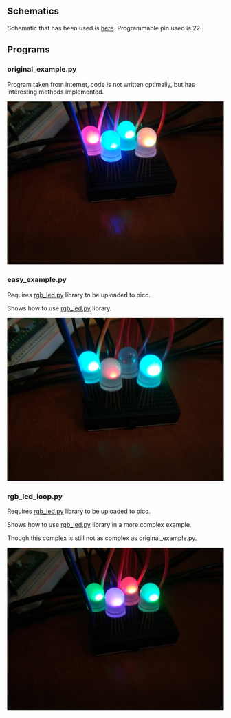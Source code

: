 ## Schematics

Schematic that has been used is [here](../../schematics/rgb-led.md).
Programmable pin used is 22.


## Programs

### original_example.py

Program taken from internet, code is not written optimally, but has interesting methods implemented.

![Source](../../schematics/resources/programs_rgb_led_original_complex.jpg)

### easy_example.py

Requires [rgb_led.py](../../libraries/rgb_led.py) library to be uploaded to pico.

Shows how to use [rgb_led.py](../../libraries/rgb_led.py) library.

![Source](../../schematics/resources/programs_rgb_led_simple.jpg)

### rgb_led_loop.py

Requires [rgb_led.py](../../libraries/rgb_led.py) library to be uploaded to pico.

Shows how to use [rgb_led.py](../../libraries/rgb_led.py) library in a more complex example.

Though this complex is still not as complex as original_example.py.

![Source](../../schematics/resources/programs_rgb_led_custom.jpg)
